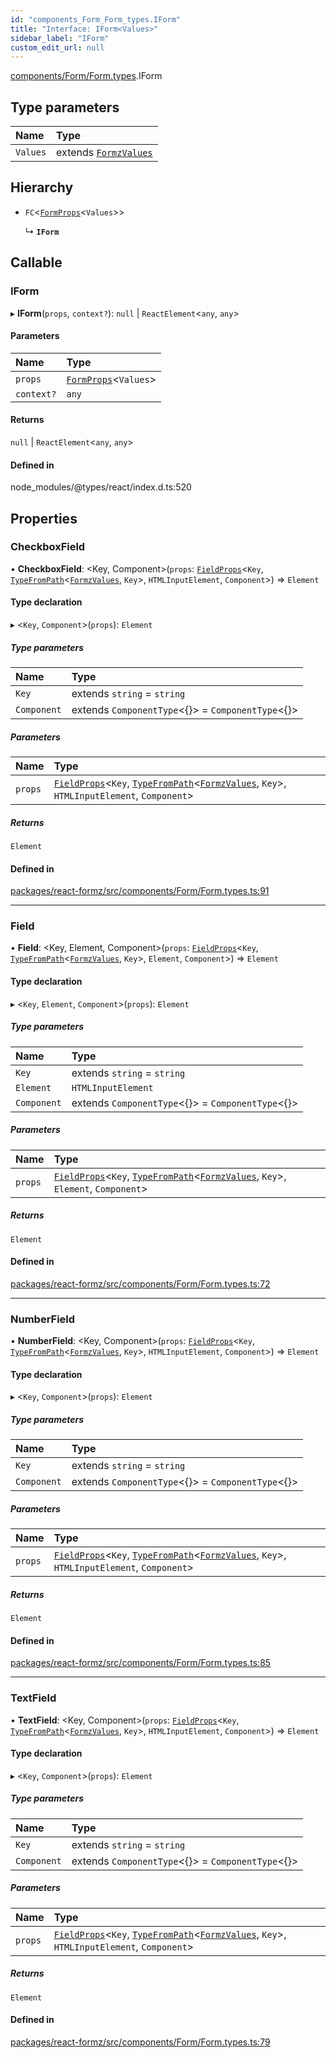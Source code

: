 ```yaml
---
id: "components_Form_Form_types.IForm"
title: "Interface: IForm<Values>"
sidebar_label: "IForm"
custom_edit_url: null
---
```


[components/Form/Form.types](../modules/components_Form_Form_types.md).IForm

## Type parameters

| Name | Type |
| :------ | :------ |
| `Values` | extends [`FormzValues`](../modules/types_form.md#formzvalues) |

## Hierarchy

- `FC`<[`FormProps`](components_Form_Form_types.FormProps.md)<`Values`\>\>

  ↳ **`IForm`**

## Callable

### IForm

▸ **IForm**(`props`, `context?`): ``null`` \| `ReactElement`<`any`, `any`\>

#### Parameters

| Name | Type |
| :------ | :------ |
| `props` | [`FormProps`](components_Form_Form_types.FormProps.md)<`Values`\> |
| `context?` | `any` |

#### Returns

``null`` \| `ReactElement`<`any`, `any`\>

#### Defined in

node_modules/@types/react/index.d.ts:520

## Properties

### CheckboxField

• **CheckboxField**: <Key, Component\>(`props`: [`FieldProps`](../modules/components_Field_Field_types.md#fieldprops)<`Key`, [`TypeFromPath`](../modules/types_keys.md#typefrompath)<[`FormzValues`](../modules/types_form.md#formzvalues), `Key`\>, `HTMLInputElement`, `Component`\>) => `Element`

#### Type declaration

▸ <`Key`, `Component`\>(`props`): `Element`

##### Type parameters

| Name | Type |
| :------ | :------ |
| `Key` | extends `string` = `string` |
| `Component` | extends `ComponentType`<{}\> = `ComponentType`<{}\> |

##### Parameters

| Name | Type |
| :------ | :------ |
| `props` | [`FieldProps`](../modules/components_Field_Field_types.md#fieldprops)<`Key`, [`TypeFromPath`](../modules/types_keys.md#typefrompath)<[`FormzValues`](../modules/types_form.md#formzvalues), `Key`\>, `HTMLInputElement`, `Component`\> |

##### Returns

`Element`

#### Defined in

[packages/react-formz/src/components/Form/Form.types.ts:91](https://github.com/ZerryStack/react-formz/blob/main/packages/react-formz/src/components/Form/Form.types.ts#L91)

___

### Field

• **Field**: <Key, Element, Component\>(`props`: [`FieldProps`](../modules/components_Field_Field_types.md#fieldprops)<`Key`, [`TypeFromPath`](../modules/types_keys.md#typefrompath)<[`FormzValues`](../modules/types_form.md#formzvalues), `Key`\>, `Element`, `Component`\>) => `Element`

#### Type declaration

▸ <`Key`, `Element`, `Component`\>(`props`): `Element`

##### Type parameters

| Name | Type |
| :------ | :------ |
| `Key` | extends `string` = `string` |
| `Element` | `HTMLInputElement` |
| `Component` | extends `ComponentType`<{}\> = `ComponentType`<{}\> |

##### Parameters

| Name | Type |
| :------ | :------ |
| `props` | [`FieldProps`](../modules/components_Field_Field_types.md#fieldprops)<`Key`, [`TypeFromPath`](../modules/types_keys.md#typefrompath)<[`FormzValues`](../modules/types_form.md#formzvalues), `Key`\>, `Element`, `Component`\> |

##### Returns

`Element`

#### Defined in

[packages/react-formz/src/components/Form/Form.types.ts:72](https://github.com/ZerryStack/react-formz/blob/main/packages/react-formz/src/components/Form/Form.types.ts#L72)

___

### NumberField

• **NumberField**: <Key, Component\>(`props`: [`FieldProps`](../modules/components_Field_Field_types.md#fieldprops)<`Key`, [`TypeFromPath`](../modules/types_keys.md#typefrompath)<[`FormzValues`](../modules/types_form.md#formzvalues), `Key`\>, `HTMLInputElement`, `Component`\>) => `Element`

#### Type declaration

▸ <`Key`, `Component`\>(`props`): `Element`

##### Type parameters

| Name | Type |
| :------ | :------ |
| `Key` | extends `string` = `string` |
| `Component` | extends `ComponentType`<{}\> = `ComponentType`<{}\> |

##### Parameters

| Name | Type |
| :------ | :------ |
| `props` | [`FieldProps`](../modules/components_Field_Field_types.md#fieldprops)<`Key`, [`TypeFromPath`](../modules/types_keys.md#typefrompath)<[`FormzValues`](../modules/types_form.md#formzvalues), `Key`\>, `HTMLInputElement`, `Component`\> |

##### Returns

`Element`

#### Defined in

[packages/react-formz/src/components/Form/Form.types.ts:85](https://github.com/ZerryStack/react-formz/blob/main/packages/react-formz/src/components/Form/Form.types.ts#L85)

___

### TextField

• **TextField**: <Key, Component\>(`props`: [`FieldProps`](../modules/components_Field_Field_types.md#fieldprops)<`Key`, [`TypeFromPath`](../modules/types_keys.md#typefrompath)<[`FormzValues`](../modules/types_form.md#formzvalues), `Key`\>, `HTMLInputElement`, `Component`\>) => `Element`

#### Type declaration

▸ <`Key`, `Component`\>(`props`): `Element`

##### Type parameters

| Name | Type |
| :------ | :------ |
| `Key` | extends `string` = `string` |
| `Component` | extends `ComponentType`<{}\> = `ComponentType`<{}\> |

##### Parameters

| Name | Type |
| :------ | :------ |
| `props` | [`FieldProps`](../modules/components_Field_Field_types.md#fieldprops)<`Key`, [`TypeFromPath`](../modules/types_keys.md#typefrompath)<[`FormzValues`](../modules/types_form.md#formzvalues), `Key`\>, `HTMLInputElement`, `Component`\> |

##### Returns

`Element`

#### Defined in

[packages/react-formz/src/components/Form/Form.types.ts:79](https://github.com/ZerryStack/react-formz/blob/main/packages/react-formz/src/components/Form/Form.types.ts#L79)
